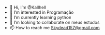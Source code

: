 - 👋 Hi, I’m @Kallhell
- 👀 I’m interested in Programação
- 🌱 I’m currently learning python
- 💞️ I’m looking to collaborate on meus estudos   
- 📫 How to reach me Skydead157@gmail.com

<!---
Kallhell/Kallhell is a ✨ special ✨ repository because its `README.md` (this file) appears on your GitHub profile.
You can click the Preview link to take a look at your changes.
--->
